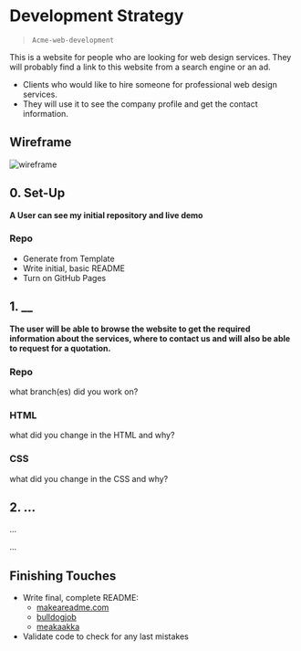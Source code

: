 # Development Strategy

> `Acme-web-development`

This is a website for people who are looking for web design services. They will probably find a link to this website from a search engine or an ad.
- Clients who would like to hire someone for professional web design services.
- They will use it to see the company profile and get the contact information.

## Wireframe

<!-- include a wireframe for your project in this repository, and display it here -->
<!-- wireframe.cc is a good site for getting started with wireframes -->
![wireframe](https://wireframe.cc/uSXw0G)

## 0. Set-Up

__A User can see my initial repository and live demo__

### Repo

- Generate from Template
- Write initial, basic README
- Turn on GitHub Pages

## 1. __

__The user will be able to browse the website to get the required information about the services, where to contact us and will also be able to request for a quotation.__

### Repo

what branch(es) did you work on?

### HTML

what did you change in the HTML and why?

### CSS

what did you change in the CSS and why?

## 2. ...

...

...

## Finishing Touches

- Write final, complete README:
  - [makeareadme.com](https://www.makeareadme.com/)
  - [bulldogjob](https://bulldogjob.com/news/449-how-to-write-a-good-readme-for-your-github-project)
  - [meakaakka](https://medium.com/@meakaakka/a-beginners-guide-to-writing-a-kickass-readme-7ac01da88ab3)
- Validate code to check for any last mistakes
